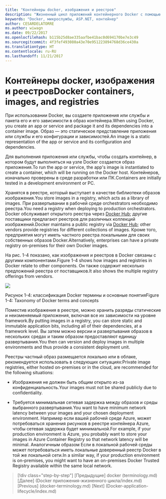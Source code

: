 ```yaml
---
title: "Контейнеры docker, изображения и реестров"
description: "Жизненный цикл приложений контейнерного Docker с помощью платформы Майкрософт и средств"
keywords: "Docker, микрослужбы, ASP.NET, контейнер"
author: CESARDELATORRE
ms.author: wiwagn
ms.date: 09/22/2017
ms.openlocfilehash: b115b25d8ae335aafbe41bac0d694170be7e3c49
ms.sourcegitcommit: 4f3fef493080a43e70e951223894768d36ce430a
ms.translationtype: HT
ms.contentlocale: ru-RU
ms.lasthandoff: 11/21/2017
---
```

# <a name="docker-containers-images-and-registries"></a><span data-ttu-id="0123e-104">Контейнеры docker, изображения и реестров</span><span class="sxs-lookup"><span data-stu-id="0123e-104">Docker containers, images, and registries</span></span>

<span data-ttu-id="0123e-105">При использовании Docker, вы создаете приложения или службы и пакета его и его зависимости в образ контейнера.</span><span class="sxs-lookup"><span data-stu-id="0123e-105">When using Docker, you create an app or service and package it and its dependencies into a container image.</span></span> <span data-ttu-id="0123e-106">Образ — это статическое представление приложения или службы и его конфигурации и зависимостей.</span><span class="sxs-lookup"><span data-stu-id="0123e-106">An image is a static representation of the app or service and its configuration and dependencies.</span></span>

<span data-ttu-id="0123e-107">Для выполнения приложения или службы, чтобы создать контейнер, в котором будут выполняться на узле Docker создается образ приложения.</span><span class="sxs-lookup"><span data-stu-id="0123e-107">To run the app or service, the app's image is instantiated to create a container, which will be running on the Docker host.</span></span> <span data-ttu-id="0123e-108">Контейнеров, изначально проверены в среде разработки или ПК.</span><span class="sxs-lookup"><span data-stu-id="0123e-108">Containers are initially tested in a development environment or PC.</span></span>

<span data-ttu-id="0123e-109">Хранятся в реестре, который выступает в качестве библиотеки образов изображения.</span><span class="sxs-lookup"><span data-stu-id="0123e-109">You store images in a registry, which acts as a library of images.</span></span> <span data-ttu-id="0123e-110">При развертывании в рабочей среде orchestrators необходимо реестра.</span><span class="sxs-lookup"><span data-stu-id="0123e-110">You need a registry when deploying to production orchestrators.</span></span> <span data-ttu-id="0123e-111">Docker обслуживает открытого реестра через [Docker Hub](https://hub.docker.com/); другие поставщики предлагают реестров для различных коллекций изображений.</span><span class="sxs-lookup"><span data-stu-id="0123e-111">Docker maintains a public registry via [Docker Hub](https://hub.docker.com/); other vendors provide registries for different collections of images.</span></span> <span data-ttu-id="0123e-112">Кроме того, предприятия могут иметь частного реестра локальными для своих собственных образов Docker.</span><span class="sxs-lookup"><span data-stu-id="0123e-112">Alternatively, enterprises can have a private registry on-premises for their own Docker images.</span></span>

<span data-ttu-id="0123e-113">На рис. 1-4 показано, как изображения и реестров в Docker связаны с другими компонентами.</span><span class="sxs-lookup"><span data-stu-id="0123e-113">Figure 1-4 shows how images and registries in Docker relate to other components.</span></span> <span data-ttu-id="0123e-114">Он также содержит несколько предложений реестра от поставщиков.</span><span class="sxs-lookup"><span data-stu-id="0123e-114">It also shows the multiple registry offerings from vendors.</span></span>

![](./media/image4.png)

<span data-ttu-id="0123e-115">Рисунок 1-4: классификация Docker термины и основные понятия</span><span class="sxs-lookup"><span data-stu-id="0123e-115">Figure 1-4: Taxonomy of Docker terms and concepts</span></span>

<span data-ttu-id="0123e-116">Поместив изображения в реестре, можно хранить разряды статические и неизменяемый приложения, включая все их зависимости на уровне framework.</span><span class="sxs-lookup"><span data-stu-id="0123e-116">By putting images in a registry, you can store static and immutable application bits, including all of their dependencies, at a framework level.</span></span> <span data-ttu-id="0123e-117">Вы затем можно версии и развертывания образов в нескольких средах и таким образом предоставляют единицу развертывания.</span><span class="sxs-lookup"><span data-stu-id="0123e-117">You then can version and deploy images in multiple environments and thus provide a consistent deployment unit.</span></span>

<span data-ttu-id="0123e-118">Реестры частный образ размещается локально или в облаке, рекомендуется использовать в следующих ситуациях:</span><span class="sxs-lookup"><span data-stu-id="0123e-118">Private image registries, either hosted on-premises or in the cloud, are recommended for the following situations:</span></span>

-   <span data-ttu-id="0123e-119">Изображения не должен быть общим открыто из-за конфиденциальность.</span><span class="sxs-lookup"><span data-stu-id="0123e-119">Your images must not be shared publicly due to confidentiality.</span></span>

-   <span data-ttu-id="0123e-120">Требуется минимальная сетевая задержка между образов и среды выбранного развертывания.</span><span class="sxs-lookup"><span data-stu-id="0123e-120">You want to have minimum network latency between your images and your chosen deployment environment.</span></span> <span data-ttu-id="0123e-121">Например если вашей рабочей среде Azure, может потребоваться хранения рисунков в реестре контейнера Azure, чтобы сетевая задержка будет минимальной.</span><span class="sxs-lookup"><span data-stu-id="0123e-121">For example, if your production environment is Azure, you probably want to store your images in Azure Container Registry so that network latency will be minimal.</span></span> <span data-ttu-id="0123e-122">Аналогичным образом Если в локальной рабочей среды может потребоваться иметь локальные доверенный реестр Docker в той же локальной сети.</span><span class="sxs-lookup"><span data-stu-id="0123e-122">In a similar way, if your production environment is on-premises, you might want to have an on-premises Docker Trusted Registry available within the same local network.</span></span>

>[!div class="step-by-step"]
<span data-ttu-id="0123e-123">[Предыдущие] docker (terminology.md) [Далее] (Docker приложения-жизненного цикла/index.md)</span><span class="sxs-lookup"><span data-stu-id="0123e-123">[Previous] (docker-terminology.md) [Next] (Docker-application-lifecycle/index.md)</span></span>
